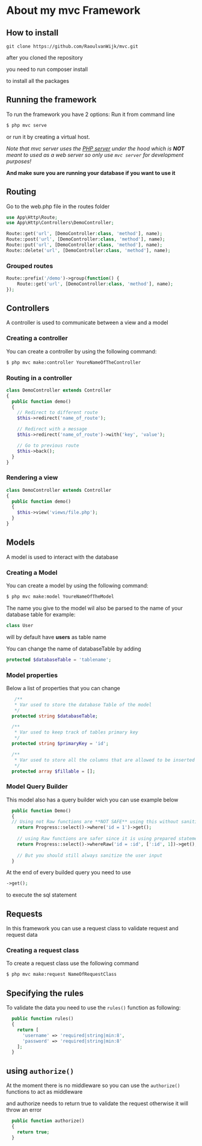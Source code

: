 # About my mvc Framework



## How to install
```git
git clone https://github.com/RaoulvanWijk/mvc.git
```
after you cloned the repository

you need to run composer install

to install all the packages
## Running the framework
To run the framework you have 2 options:
Run it from command line
```bash
$ php mvc serve
```
or run it by creating a virtual host.

*Note that mvc server uses the [PHP server](https://www.php.net/manual/en/features.commandline.webserver.php) under the hood which is **NOT** meant to used as a web server so only use `mvc server` for development purposes!*

**And make sure you are running your database if you want to use it**


## Routing
Go to the web.php file in the routes folder
```php
use App\Http\Route;
use App\Http\Controllers\DemoController;

Route::get('url', [DemoController:class, 'method'], name);
Route::post('url', [DemoController:class, 'method'], name);
Route::put('url', [DemoController:class, 'method'], name);
Route::delete('url', [DemoController:class, 'method'], name);
```

### Grouped routes
```php
Route::prefix('/demo')->group(function() {
  	Route::get('url', [DemoController:class, 'method'], name);
});
```

## Controllers
A controller is used to communicate between a view and a model

### Creating a controller
You can create a controller by using the following command:
```bash
$ php mvc make:controller YoureNameOfTheController
```

### Routing in a controller

```php
class DemoController extends Controller
{
  public function demo()
  {
    // Redirect to different route
    $this->redirect('name_of_route');

    // Redirect with a message
    $this->redirect('name_of_route')->with('key', 'value');

    // Go to previous route
    $this->back();
  }
}
```

### Rendering a view
```php
class DemoController extends Controller
{
  public function demo()
  {
    $this->view('views/file.php');
  }
}
```

## Models
A model is used to interact with the database

### Creating a Model
You can create a model by using the following command:
```bash
$ php mvc make:model YoureNameOfTheModel
```
The name you give to the model wil also be parsed to the name of your database table
for example: 
```php
class User
```
will by default have **users** as table name

You can change the name of databaseTable by adding
```php
protected $databaseTable = 'tablename';
```

### Model properties

Below a list of properties that you can change
```php
   /**
   * Var used to store the database Table of the model
   */
  protected string $databaseTable;

  /**
   * Var used to keep track of tables primary key
   */
  protected string $primaryKey = 'id';

  /**
   * Var used to store all the columns that are allowed to be inserted
   */
  protected array $fillable = [];
```

### Model Query Builder
This model also has a query builder wich you can use
example below

```php
  public function Demo()
  {
  // Using not Raw functions are **NOT SAFE** using this without sanitizing the user input is not recommended
    return Progress::select()->where('id = 1')->get();
    
    // using Raw functions are safer since it is using prepared statements with binding
    return Progress::select()->whereRaw('id = :id', [':id', 1])->get();
    
    // But you should still always sanitize the user input
  }
```

At the end of every builded query you need to use
```php
->get();
```
to execute the sql statement

## Requests
In this framework you can use a request class to validate request and request data

### Creating a request class
To create a request class use the following command
```bash
$ php mvc make:request NameOfRequestClass
```

## Specifying the rules
To validate the data you need to use the `rules()` function as following:

```php
  public function rules()
  {
    return [
      'username' => 'required|string|min:8',
      'password' => 'required|string|min:8'
    ];
  }
```

## using `authorize()`

At the moment there is no middleware so you can use the `authorize()` functions to act as middleware

and authorize needs to return true to validate the request otherwise it will throw an error
```php
  public function authorize()
  {
    return true;
  }
```
